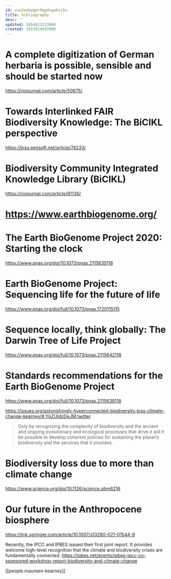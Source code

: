 ```yaml
---
id: zue2odnpgpr8qgdzgwbxj5u
title: bibliography
desc: ''
updated: 1654022213866
created: 1653914697880
---
```




# A complete digitization of German herbaria is possible, sensible and should be started now

https://riojournal.com/article/50675/


# Towards Interlinked FAIR Biodiversity Knowledge: The BiCIKL perspective


https://biss.pensoft.net/article/74233/


# Biodiversity Community Integrated Knowledge Library (BiCIKL)
https://riojournal.com/article/81136/


# https://www.earthbiogenome.org/


# The Earth BioGenome Project 2020: Starting the clock
https://www.pnas.org/doi/10.1073/pnas.2115635118

# Earth BioGenome Project: Sequencing life for the future of life

https://www.pnas.org/doi/full/10.1073/pnas.1720115115


# Sequence locally, think globally: The Darwin Tree of Life Project

https://www.pnas.org/doi/full/10.1073/pnas.2115642118


# Standards recommendations for the Earth BioGenome Project
https://www.pnas.org/doi/full/10.1073/pnas.2115639118



https://issues.org/astonishingly-hyperconnected-biodiversity-loss-climate-change-kearney/#.YpZUldzDeJM.twitter


> Only by recognizing the complexity of biodiversity and the ancient and ongoing evolutionary and ecological processes that drive it will it be possible to develop coherent policies for sustaining the planet’s biodiversity and the services that it provides.
> 


# Biodiversity loss due to more than climate change

https://www.science.org/doi/10.1126/science.abm6216


# Our future in the Anthropocene biosphere


https://link.springer.com/article/10.1007/s13280-021-01544-8


Recently, the IPCC and IPBES issued their first joint report. It provides welcome high-level recognition that the climate and biodiversity crises are fundamentally connected. https://ipbes.net/events/ipbes-ipcc-co-sponsored-workshop-report-biodiversity-and-climate-change

[[people.maureen-kearney]]



